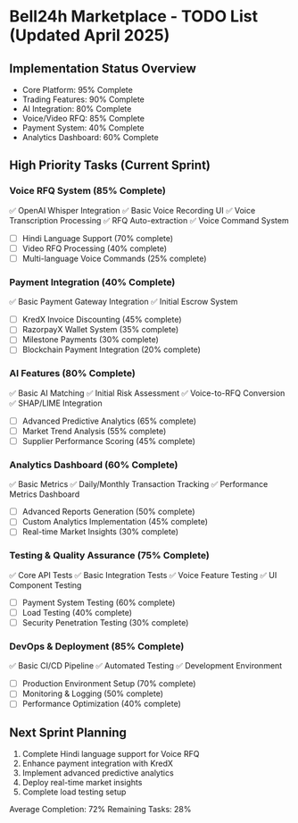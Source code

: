 
# Bell24h Marketplace - TODO List (Updated April 2025)

## Implementation Status Overview
- Core Platform: 95% Complete
- Trading Features: 90% Complete
- AI Integration: 80% Complete 
- Voice/Video RFQ: 85% Complete
- Payment System: 40% Complete
- Analytics Dashboard: 60% Complete

## High Priority Tasks (Current Sprint)

### Voice RFQ System (85% Complete)
✅ OpenAI Whisper Integration
✅ Basic Voice Recording UI
✅ Voice Transcription Processing
✅ RFQ Auto-extraction
✅ Voice Command System
- [ ] Hindi Language Support (70% complete)
- [ ] Video RFQ Processing (40% complete)
- [ ] Multi-language Voice Commands (25% complete)

### Payment Integration (40% Complete)
✅ Basic Payment Gateway Integration
✅ Initial Escrow System
- [ ] KredX Invoice Discounting (45% complete)
- [ ] RazorpayX Wallet System (35% complete)
- [ ] Milestone Payments (30% complete)
- [ ] Blockchain Payment Integration (20% complete)

### AI Features (80% Complete)
✅ Basic AI Matching
✅ Initial Risk Assessment
✅ Voice-to-RFQ Conversion
✅ SHAP/LIME Integration
- [ ] Advanced Predictive Analytics (65% complete)
- [ ] Market Trend Analysis (55% complete)
- [ ] Supplier Performance Scoring (45% complete)

### Analytics Dashboard (60% Complete)
✅ Basic Metrics
✅ Daily/Monthly Transaction Tracking
✅ Performance Metrics Dashboard
- [ ] Advanced Reports Generation (50% complete)
- [ ] Custom Analytics Implementation (45% complete)
- [ ] Real-time Market Insights (30% complete)

### Testing & Quality Assurance (75% Complete)
✅ Core API Tests
✅ Basic Integration Tests
✅ Voice Feature Testing
✅ UI Component Testing
- [ ] Payment System Testing (60% complete)
- [ ] Load Testing (40% complete)
- [ ] Security Penetration Testing (30% complete)

### DevOps & Deployment (85% Complete)
✅ Basic CI/CD Pipeline
✅ Automated Testing
✅ Development Environment
- [ ] Production Environment Setup (70% complete)
- [ ] Monitoring & Logging (50% complete)
- [ ] Performance Optimization (40% complete)

## Next Sprint Planning
1. Complete Hindi language support for Voice RFQ
2. Enhance payment integration with KredX
3. Implement advanced predictive analytics
4. Deploy real-time market insights
5. Complete load testing setup

Average Completion: 72%
Remaining Tasks: 28%
